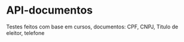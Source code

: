 # API-documentos
Testes feitos com base em cursos, documentos: CPF, CNPJ, Titulo de eleitor, telefone
